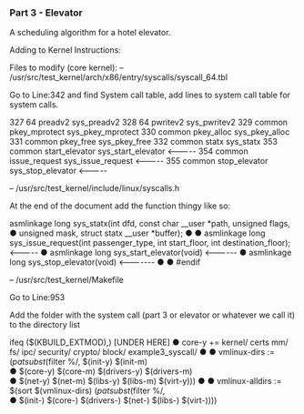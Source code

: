 ### Part 3 - Elevator

A scheduling algorithm for a hotel elevator.

Adding to Kernel Instructions:

Files to modify (core kernel):
– /usr/src/test_kernel/arch/x86/entry/syscalls/syscall_64.tbl

Go to Line:342 and find System call table, add lines to system call table for system calls.

327 64 preadv2 sys_preadv2
328 64 pwritev2 sys_pwritev2
329 common pkey_mprotect sys_pkey_mprotect
330 common pkey_alloc sys_pkey_alloc
331 common pkey_free sys_pkey_free
332 common statx sys_statx
353 common start_elevator sys_start_elevator  <-----
354 common issue_request sys_issue_request <-----
355 common stop_elevator sys_stop_elevator <-----


– /usr/src/test_kernel/include/linux/syscalls.h

At the end of the document add the function thingy like so:

 asmlinkage long sys_statx(int dfd, const char __user *path, unsigned flags,
● unsigned mask, struct statx __user *buffer);
●
● asmlinkage long sys_issue_request(int passenger_type, int start_floor, int destination_floor); <-----
● asmlinkage long sys_start_elevator(void) <------
● asmlinkage long sys_stop_elevator(void) <-------
●
● #endif


– /usr/src/test_kernel/Makefile

Go to Line:953

Add the folder with the system call (part 3 or elevator or whatever we call it) to the directory list

ifeq ($(KBUILD_EXTMOD),)                                          [UNDER HERE]
● core-y += kernel/ certs mm/ fs/ ipc/ security/ crypto/ block/ example3_syscall/
●
● vmlinux-dirs := $(patsubst %/,%,$(filter %/, $(init-y) $(init-m) \
● $(core-y) $(core-m) $(drivers-y) $(drivers-m) \
● $(net-y) $(net-m) $(libs-y) $(libs-m) $(virt-y)))
●
● vmlinux-alldirs := $(sort $(vmlinux-dirs) $(patsubst %/,%,$(filter %/, \
● $(init-) $(core-) $(drivers-) $(net-) $(libs-) $(virt-))))
